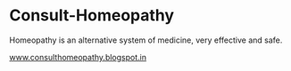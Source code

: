 Consult-Homeopathy
==================

Homeopathy is an alternative system of medicine, very effective and safe.

www.consulthomeopathy.blogspot.in
